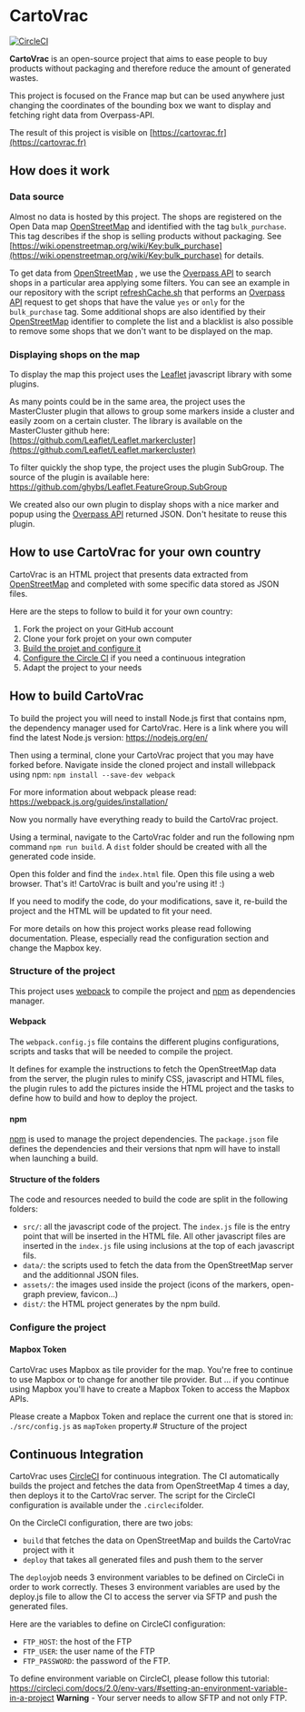 # CartoVrac

[![CircleCI](https://circleci.com/gh/vivreanantes/cartovrac.svg?style=svg)](https://circleci.com/gh/vivreanantes/cartovrac)

**CartoVrac** is an open-source project that aims to ease people to buy products without packaging and therefore reduce the amount of generated wastes.

This project is focused on the France map but can be used anywhere just changing the coordinates of the bounding box we want to display and fetching right data from Overpass-API.

The result of this project is visible on [https://cartovrac.fr](https://cartovrac.fr) 

## How does it work

### Data source
Almost no data is hosted by this project. The shops are registered on the Open Data map [OpenStreetMap](https://openstreetmap.org) and identified with the tag `bulk_purchase`. This tag describes if the shop is selling products without packaging. See [https://wiki.openstreetmap.org/wiki/Key:bulk_purchase](https://wiki.openstreetmap.org/wiki/Key:bulk_purchase) for details.

To get data from [OpenStreetMap](http://openstreetmap.org) , we use the [Overpass API](https://wiki.openstreetmap.org/wiki/Overpass_API) to search shops in a particular area applying some filters. You can see an example in our repository with the script [refreshCache.sh](https://github.com/vivreanantes/cartovrac/blob/master/refreshCache.sh) that performs an [Overpass API](https://wiki.openstreetmap.org/wiki/Overpass_API) request to get shops that have the value `yes` or `only` for the `bulk_purchase` tag. Some additional shops are also identified by their [OpenStreetMap](http://openstreetmap.org) identifier to complete the list and a blacklist is also possible to remove some shops that we don't want to be displayed on the map.

### Displaying shops on the map
To display the map this project uses the [Leaflet](http://leafletjs.com/) javascript library with some plugins. 

As many points could be in the same area, the project uses the MasterCluster plugin that allows to group some markers inside a cluster and easily zoom on a certain cluster. The library is available on the MasterCluster github here: [https://github.com/Leaflet/Leaflet.markercluster](https://github.com/Leaflet/Leaflet.markercluster)

To filter quickly the shop type, the project uses the plugin SubGroup. The source of the plugin is available here: https://github.com/ghybs/Leaflet.FeatureGroup.SubGroup

We created also our own plugin to display shops with a nice marker and popup using the [Overpass API](https://wiki.openstreetmap.org/wiki/Overpass_API) returned JSON. Don't hesitate to reuse this plugin.
 
## How to use CartoVrac for your own country

CartoVrac is an HTML project that presents data extracted from [OpenStreetMap](https://openstreetmap.org) and completed with some specific data stored as JSON files.

Here are the steps to follow to build it for your own country:
1. Fork the project on your GitHub account
2. Clone your fork projet on your own computer
3. [Build the projet and configure it](README.md#How-to-use-CartoVrac-on-your-own-country)
4. [Configure the Circle CI](README.md#continuous-integration) if you need a continuous integration
5. Adapt the project to your needs

## How to build CartoVrac

To build the project you will need to install Node.js first that contains npm, the dependency manager used for CartoVrac. Here is a link where you will find the latest Node.js version: https://nodejs.org/en/

Then using a terminal, clone your CartoVrac project that you may have forked before. Navigate inside the cloned project and install willebpack using npm: `npm install --save-dev webpack`

For more information about webpack please read: https://webpack.js.org/guides/installation/

Now you normally have everything ready to build the CartoVrac project.

Using a terminal, navigate to the CartoVrac folder and run the following npm command `npm run build`. A `dist` folder should be created with all the generated code inside.

Open this folder and find the `index.html` file. Open this file using a web browser. That's it! CartoVrac is built and you're using it! :)

If you need to modify the code, do your modifications, save it, re-build the project and the HTML will be updated to fit your need.

For more details on how this project works please read following documentation. Please, especially read the configuration section and change the Mapbox key.

### Structure of the project

This project uses [webpack](https://webpack.js.org) to compile the project and [npm](https://www.npmjs.org) as dependencies manager.

#### Webpack

The `webpack.config.js` file contains the different plugins configurations, scripts and tasks that will be needed to compile the project.

It defines for example the instructions to fetch the OpenStreetMap data from the server, the plugin rules to minify CSS, javascript and HTML files, the plugin rules to add the pictures inside the HTML project and the tasks to define how to build and how to deploy the project.

#### npm

[npm](https://www.npmjs.org) is used to manage the project dependencies. The `package.json` file defines the dependencies and their versions that npm will have to install when launching a build.

#### Structure of the folders

The code and resources needed to build the code are split in the following folders:
- `src/`: all the javascript code of the project. The `index.js` file is the entry point that will be inserted in the HTML file. All other javascript files are inserted in the `index.js` file using inclusions at the top of each javascript fils.
- `data/`: the scripts used to fetch the data from the OpenStreetMap server and the additionnal JSON files.
- `assets/`: the images used inside the project (icons of the markers, open-graph preview, favicon...)
- `dist/`: the HTML project generates by the npm build.

### Configure the project

#### Mapbox Token

CartoVrac uses Mapbox as tile provider for the map. You're free to continue to use Mapbox or to change for another tile provider. But ... if you continue using Mapbox you'll have to create a Mapbox Token to access the Mapbox APIs. 

Please create a Mapbox Token and replace the current one that is stored in: `./src/config.js` as `mapToken` property.# Structure of the project

## Continuous Integration

CartoVrac uses [CircleCI](https://circleci.com/) for continuous integration. The CI automatically builds the project and fetches the data from OpenStreetMap 4 times a day, then deploys it to the CartoVrac server. The script for the CircleCI configuration is available under the `.circleci`folder.

On the CircleCI configuration, there are two jobs: 
- `build` that fetches the data on OpenStreetMap and builds the CartoVrac project with it
- `deploy` that takes all generated files and push them to the server

The `deploy`job needs 3 environment variables to be defined on CircleCi in order to work correctly. Theses 3 environment variables are used by the deploy.js file to allow the CI to access the server via SFTP and push the generated files.

Here are the variables to define on CircleCI configuration:
- `FTP_HOST`: the host of the FTP
- `FTP_USER`: the user name of the FTP
- `FTP_PASSWORD`: the password of the FTP.

To define environment variable on CircleCI, please follow this tutorial: https://circleci.com/docs/2.0/env-vars/#setting-an-environment-variable-in-a-project
**Warning** - Your server needs to allow SFTP and not only FTP.

